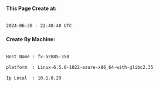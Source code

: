 
   
#### This Page Create at:

```bash

2024-06-30 - 22:48:40 UTC

```

#### Create By Machine:

```bash

Host Name : fv-az885-350

platform  : Linux-6.5.0-1022-azure-x86_64-with-glibc2.35

Ip Local  : 10.1.0.29

```


